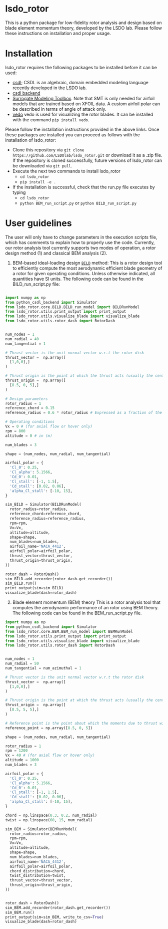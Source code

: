 # lsdo_rotor

This is a python package for low-fidelity rotor analysis and design based on blade element momentum theory, developed by the LSDO lab. Please follow these instructions on installation and proper usage. 

# Installation 

lsdo_rotor requires the following packages to be installed before it can be used:

* [csdl](https://lsdolab.github.io/csdl/docs/tutorial/install); CSDL is an algebraic, domain embedded modeling language recently developed in the LSDO lab.
* [csdl backend](https://github.com/LSDOlab/python_csdl_backend)
* [Surrogate Modeling Toolbox](https://smt.readthedocs.io/en/latest/_src_docs/getting_started.html). Note that SMT is only needed for airfoil models that are trained based on XFOIL data. A custom airfoil polar can be described in terms of angle of attack only.
* [vedo](https://pypi.org/project/vedo/) vedo is used for visualizing the rotor blades. It can be installed with the command ```pip install vedo```.

Please follow the installation instructions provided in the above links. Once these packages are installed you can proceed as follows with the installation of lsdo_rotor:

* Clone this repository via ``git clone https://github.com/LSDOlab/lsdo_rotor.git`` or download it as a .zip file. If the repository is cloned successfully, future versions of lsdo_rotor can be downloaded via `git pull`.
* Execute the next two commands to install lsdo_rotor
  * ``cd lsdo_rotor``
  * ``pip install -e .``
* If the installation is successful, check that the run.py file executes by typing
  * ``cd lsdo_rotor``
  * ``python BEM_run_script.py`` or ``python BILD_run_script.py``
  
# User guidelines

The user will only have to change parameters in the execution scripts file, which has comments to explain how to properly use the code. Currently, our rotor analysis tool currently supports two modes of operation, a rotor design method (1) and classical BEM analysis (2).

1) BEM-based ideal-loading design [`BILD`](https://arc.aiaa.org/doi/abs/10.2514/6.2021-2598) method:
  This is a rotor design tool to efficiently compute the most aerodynamic efficient blade geometry of a rotor for given operating conditions. Unless otherwise indicated, all quantities have SI units. The following code can be found in the BILD_run_script.py file:
  ```python 

import numpy as np 
from python_csdl_backend import Simulator
from lsdo_rotor.core.BILD.BILD_run_model import BILDRunModel
from lsdo_rotor.utils.print_output import print_output
from lsdo_rotor.utils.visualize_blade import visualize_blade
from lsdo_rotor.utils.rotor_dash import RotorDash


num_nodes = 1
num_radial = 40
num_tangential = 1

# Thrust vector is the unit normal vector w.r.t the rotor disk
thrust_vector =  np.array([
    [1,0,0],]
)

# Thrust origin is the point at which the thrust acts (usually the center of the rotor disk)
thrust_origin =  np.array([
    [8.5, 0, 5],]
)

# Design parameters
rotor_radius = 1
reference_chord = 0.15
reference_radius = 0.6 * rotor_radius # Expressed as a fraction of the radius

# Operating conditions 
Vx = 0 # (for axial flow or hover only)
rpm = 800
altitude = 0 # in (m)

num_blades = 3

shape = (num_nodes, num_radial, num_tangential)

airfoil_polar = {
    'Cl_0': 0.25,
    'Cl_alpha': 5.1566,
    'Cd_0': 0.01,
    'Cl_stall': [-1, 1.5], 
    'Cd_stall': [0.02, 0.06],
    'alpha_Cl_stall': [-10, 15],
}

sim_BILD = Simulator(BILDRunModel(
    rotor_radius=rotor_radius,
    reference_chord=reference_chord,
    reference_radius=reference_radius,
    rpm=rpm,
    Vx=Vx,
    altitude=altitude,
    shape=shape,
    num_blades=num_blades,
    airfoil_name='NACA_4412',
    airfoil_polar=airfoil_polar,
    thrust_vector=thrust_vector,
    thrust_origin=thrust_origin,
))

rotor_dash = RotorDash()
sim_BILD.add_recorder(rotor_dash.get_recorder())
sim_BILD.run()
print_output(sim=sim_BILD)
visualize_blade(dash=rotor_dash)
```
 
  
2) Blade element momentum (BEM) theory
  This is a rotor analysis tool that computes the aerodynamic performance of an rotor using BEM theory. The following code can be found in the BEM_run_script.py file.
 
  ```python 
  import numpy as np 
from python_csdl_backend import Simulator
from lsdo_rotor.core.BEM.BEM_run_model import BEMRunModel
from lsdo_rotor.utils.print_output import print_output
from lsdo_rotor.utils.visualize_blade import visualize_blade
from lsdo_rotor.utils.rotor_dash import RotorDash


num_nodes = 1
num_radial = 50
num_tangential = num_azimuthal = 1

# Thrust vector is the unit normal vector w.r.t the rotor disk
thrust_vector =  np.array([
    [1,0,0],]
)

# Thrust origin is the point at which the thrust acts (usually the center of the rotor disk)
thrust_origin =  np.array([
    [8.5, 5, 5],]
)

# Reference point is the point about which the moments due to thrust will be computed
reference_point = np.array([8.5, 0, 5])

shape = (num_nodes, num_radial, num_tangential)

rotor_radius = 1
rpm = 1200
Vx = 40 # (for axial flow or hover only)
altitude = 1000
num_blades = 3

airfoil_polar = {
    'Cl_0': 0.25,
    'Cl_alpha': 5.1566,
    'Cd_0': 0.01,
    'Cl_stall': [-1, 1.5], 
    'Cd_stall': [0.02, 0.06],
    'alpha_Cl_stall': [-10, 15],
}

chord = np.linspace(0.3, 0.2, num_radial)
twist = np.linspace(60, 15, num_radial)

sim_BEM = Simulator(BEMRunModel(
    rotor_radius=rotor_radius,
    rpm=rpm,
    Vx=Vx,
    altitude=altitude,
    shape=shape,
    num_blades=num_blades,
    airfoil_name='NACA_4412',
    airfoil_polar=airfoil_polar,
    chord_distribution=chord,
    twist_distribution=twist,
    thrust_vector=thrust_vector,
    thrust_origin=thrust_origin,
))


rotor_dash = RotorDash()
sim_BEM.add_recorder(rotor_dash.get_recorder())
sim_BEM.run()
print_output(sim=sim_BEM, write_to_csv=True)
visualize_blade(dash=rotor_dash)

  ```

  
  
